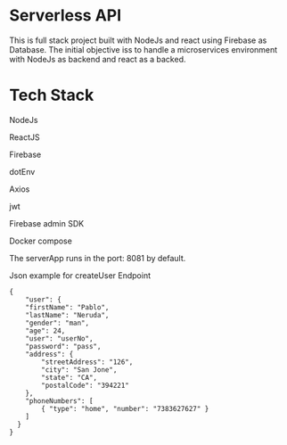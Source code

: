 # Serverless API

This is full stack project built with NodeJs and react using Firebase as Database. The initial objective iss to handle a microservices environment with NodeJs as backend and react as a backed.

# Tech Stack

NodeJs

ReactJS

Firebase

dotEnv

Axios

jwt

Firebase admin SDK

Docker compose

The serverApp runs in the port: 8081 by default.

Json example for createUser Endpoint

```
{
    "user": {
    "firstName": "Pablo",
    "lastName": "Neruda",
    "gender": "man",
    "age": 24,
    "user": "userNo",
    "password": "pass",
    "address": {
        "streetAddress": "126",
        "city": "San Jone",
        "state": "CA",
        "postalCode": "394221"
    },
    "phoneNumbers": [
        { "type": "home", "number": "7383627627" }
    ]
  }
}
```
